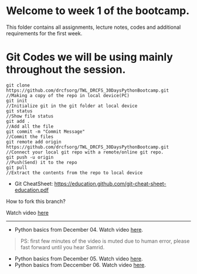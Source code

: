 # Welcome to week 1 of the bootcamp.
This folder contains all assignments, lecture notes, codes and additional requirements for the first week.



# Git Codes we will be using mainly throughout the session.

```
git clone https://github.com/drcfsorg/TWL_DRCFS_30DaysPythonBootcamp.git          //Making a copy of the repo in local device(PC)
git init                                                                          //Initialize git in the git folder at local device
git status                                                                        //Show file status
git add .                                                                         //Add all the file 
git commit -m "Commit Message"                                                    //Commit the files
git remote add origin https://github.com/drcfsorg/TWL_DRCFS_30DaysPythonBootcamp.git  //Connect your local git repo with a remote/online git repo.
git push -u origin                                                                //Push(Send) it to the repo
git pull                                                                          //Extract the contents from the repo to local device
```

- Git CheatSheet: https://education.github.com/git-cheat-sheet-education.pdf

How to fork this branch?

Watch video [here](https://drive.google.com/file/d/11KUDwNvnsMb3o4b8CGNiNn8cuO4KxdDZ/view?usp=share_link)

---

- Python basics from December 04. Watch video [here](https://drive.google.com/file/d/1NSCoz2YCRL-XRk_BRuahr9QzQDFTqlag/view?usp=sharing).
>PS: first few minutes of the video is muted due to human error, please fast forward until you hear Samrid.
- Python basics from December 05. Watch video [here](https://drive.google.com/file/d/1kgT1QjlZPrLVUixkpCrtaFX2X6Zr5_hP/view?usp=sharing).
- Python basics from Deccember 06. Watch video [here](https://drive.google.com/file/d/16GQ0Yp75iiQE7KQa0wl4OzFI2XSD0jqE/view?usp=sharing).
